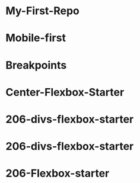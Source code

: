 # My-First-Repo
# Mobile-first
# Breakpoints
# Center-Flexbox-Starter
# 206-divs-flexbox-starter
# 206-divs-flexbox-starter
# 206-Flexbox-starter
